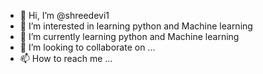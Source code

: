 - 👋 Hi, I’m @shreedevi1
- 👀 I’m interested in learning python and Machine learning
- 🌱 I’m currently learning python and Machine learning
- 💞️ I’m looking to collaborate on ...
- 📫 How to reach me ...

<!---
shreedevi1/shreedevi1 is a ✨ special ✨ repository because its `README.md` (this file) appears on your GitHub profile.
You can click the Preview link to take a look at your changes.
--->
